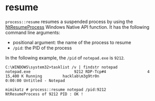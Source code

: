 # resume

`process::resume` resumes a suspended process by using the [NtResumeProcess](https://www.geoffchappell.com/studies/windows/win32/ntdll/api/native.htm) Windows Native API function. It has the following command line arguments:

* positional argument: the name of the process to resume
* `/pid`: the PID of the process

In the following example, the `/pid` of `notepad.exe` is `9212`_._

```
C:\WINDOWS\system32>tasklist /v | findstr notepad
notepad.exe                   9212 RDP-Tcp#4                  4     15,400 K Running         hacklab\m3g9tr0n                                        0:00:00 Untitled - Notepad
```

```
mimikatz # process::resume notepad /pid:9212
NtResumeProcess of 9212 PID : OK !
```
